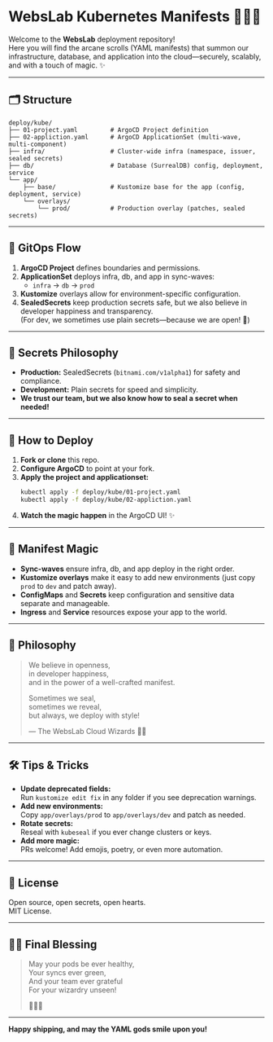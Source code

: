 # WebsLab Kubernetes Manifests 🧙‍♂️🚀

Welcome to the **WebsLab** deployment repository!  
Here you will find the arcane scrolls (YAML manifests) that summon our infrastructure, database, and application into the cloud—securely, scalably, and with a touch of magic. ✨

---

## 🗂️ Structure

```
deploy/kube/
├── 01-project.yaml         # ArgoCD Project definition
├── 02-appliction.yaml      # ArgoCD ApplicationSet (multi-wave, multi-component)
├── infra/                  # Cluster-wide infra (namespace, issuer, sealed secrets)
├── db/                     # Database (SurrealDB) config, deployment, service
└── app/
    ├── base/               # Kustomize base for the app (config, deployment, service)
    └── overlays/
        └── prod/           # Production overlay (patches, sealed secrets)
```

---

## 🚦 GitOps Flow

1. **ArgoCD Project** defines boundaries and permissions.
2. **ApplicationSet** deploys infra, db, and app in sync-waves:
   - `infra` → `db` → `prod`
3. **Kustomize** overlays allow for environment-specific configuration.
4. **SealedSecrets** keep production secrets safe, but we also believe in developer happiness and transparency.  
   (For dev, we sometimes use plain secrets—because we are open! 🌈)

---

## 🔐 Secrets Philosophy

- **Production:** SealedSecrets (`bitnami.com/v1alpha1`) for safety and compliance.
- **Development:** Plain secrets for speed and simplicity.
- **We trust our team, but we also know how to seal a secret when needed!**

---

## 📝 How to Deploy

1. **Fork or clone** this repo.
2. **Configure ArgoCD** to point at your fork.
3. **Apply the project and applicationset:**
   ```sh
   kubectl apply -f deploy/kube/01-project.yaml
   kubectl apply -f deploy/kube/02-appliction.yaml
   ```
4. **Watch the magic happen** in the ArgoCD UI! ✨

---

## 🦄 Manifest Magic

- **Sync-waves** ensure infra, db, and app deploy in the right order.
- **Kustomize overlays** make it easy to add new environments (just copy `prod` to `dev` and patch away).
- **ConfigMaps** and **Secrets** keep configuration and sensitive data separate and manageable.
- **Ingress** and **Service** resources expose your app to the world.

---

## 🌈 Philosophy

> We believe in openness,  
> in developer happiness,  
> and in the power of a well-crafted manifest.
>
> Sometimes we seal,  
> sometimes we reveal,  
> but always, we deploy with style!
>
> — The WebsLab Cloud Wizards 🧙‍♂️

---

## 🛠️ Tips & Tricks

- **Update deprecated fields:**  
  Run `kustomize edit fix` in any folder if you see deprecation warnings.
- **Add new environments:**  
  Copy `app/overlays/prod` to `app/overlays/dev` and patch as needed.
- **Rotate secrets:**  
  Reseal with `kubeseal` if you ever change clusters or keys.
- **Add more magic:**  
  PRs welcome! Add emojis, poetry, or even more automation.

---

## 📜 License

Open source, open secrets, open hearts.  
MIT License.

---

## 🧙‍♂️ Final Blessing

> May your pods be ever healthy,  
> Your syncs ever green,  
> And your team ever grateful  
> For your wizardry unseen!
>
> 🚀🦄🌈

---

**Happy shipping, and may the YAML gods smile upon you!**

